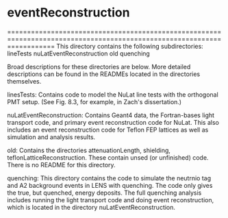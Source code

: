 # eventReconstruction
========================================================================================================================
This directory contains the following subdirectories:
  lineTests
  nuLatEventReconstruction
  old
  quenching
  
Broad descriptions for these directories are below. More detailed descriptions can be found in the READMEs located in
the directories themselves.
  
  linesTests:               Contains code to model the NuLat line tests with the orthogonal PMT setup. (See Fig. 8.3,
                            for example, in Zach's dissertation.)
              
  nuLatEventReconstruction: Contains Geant4 data, the Fortran-bases light transport code, and primary event
                            reconstruction code for NuLat. This also includes an event reconstruction code for Teflon
                            FEP lattices as well as simulation and analysis results.
                           
  old:                      Contains the directories attenuationLength, shielding, teflonLatticeReconstruction. These 
                            contain unsed (or unfinished) code. There is no README for this directory.
                            
  quenching:                This directory contains the code to simulate the neutrnio tag and A2 background events in 
                            LENS with quenching. The code only gives the true, but quenched, energy deposits. The full
                            quenching analysis includes running the light transport code and doing event reconstruction,
                            which is located in the directory nuLatEventReconstruction.
